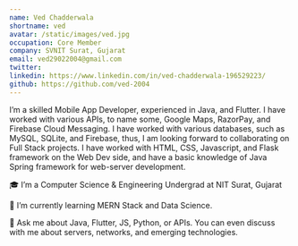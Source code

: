 ```yaml
---
name: Ved Chadderwala
shortname: ved
avatar: /static/images/ved.jpg
occupation: Core Member
company: SVNIT Surat, Gujarat
email: ved29022004@gmail.com
twitter:
linkedin: https://www.linkedin.com/in/ved-chadderwala-196529223/
github: https://github.com/ved-2004
---
```


I’m a skilled Mobile App Developer, experienced in Java, and Flutter. I have worked with various APIs, to name some, Google Maps, RazorPay, and Firebase Cloud Messaging. I have worked with various databases, such as MySQL, SQLite, and Firebase, thus, I am looking forward to collaborating on Full Stack projects. I have worked with HTML, CSS, Javascript, and Flask framework on the Web Dev side, and have a basic knowledge of Java Spring framework for web-server development.

🎓 I’m a Computer Science & Engineering Undergrad at NIT Surat, Gujarat

🌱 I’m currently learning MERN Stack and Data Science.

💬 Ask me about Java, Flutter, JS, Python, or APIs. You can even discuss with me about servers, networks, and emerging technologies.
